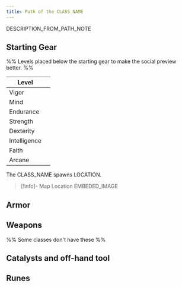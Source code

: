 ```yaml
---
title: Path of the CLASS_NAME
---
```


DESCRIPTION_FROM_PATH_NOTE

## Starting Gear

%% Levels placed below the starting gear to make the social preview better. %%

| Level |  |
| ---- | ---- |
| Vigor |  |
| Mind |  |
| Endurance |  |
| Strength |  |
| Dexterity |  |
| Intelligence |  |
| Faith |  |
| Arcane |  |

The CLASS_NAME spawns LOCATION.

> [!info]- Map Location
> EMBEDED_IMAGE

## Armor

## Weapons

%% Some classes don't have these %%

## Catalysts and off-hand tool

## Runes
